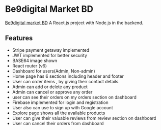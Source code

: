 # Be9digital Market BD

[Be9digital market BD](https://be9digital.web.app) A React.js project with Node.js in the backend. 

## Features

- Stripe payment getaway implemented
- JWT implemented for better security
- BASE64 image shown
- React router (v6)
- Dashboard for users(Admin, Non-admin)
- Home page has 6 sections including header and footer
- User can order items , by giving their contact details
- Admin can add or delete any product
- Admin can cancel or approve any order
- user can see their orders on my orders section on dashboard
- Firebase implemented for login and registration 
- User also can use to sign up with Google account
- Explore page shows all the available products
- User can give their valuable reviews from review section on dashboard
- User can cancel their orders from dashboard



